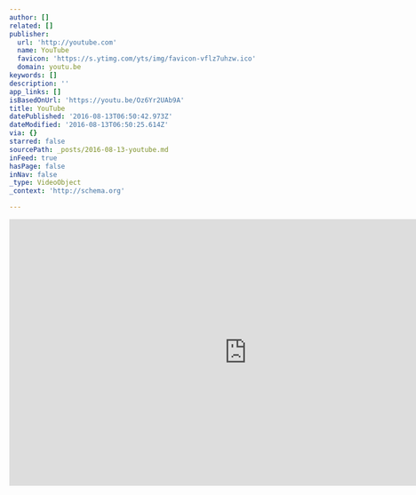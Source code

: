 ```yaml
---
author: []
related: []
publisher:
  url: 'http://youtube.com'
  name: YouTube
  favicon: 'https://s.ytimg.com/yts/img/favicon-vflz7uhzw.ico'
  domain: youtu.be
keywords: []
description: ''
app_links: []
isBasedOnUrl: 'https://youtu.be/Oz6Yr2UAb9A'
title: YouTube
datePublished: '2016-08-13T06:50:42.973Z'
dateModified: '2016-08-13T06:50:25.614Z'
via: {}
starred: false
sourcePath: _posts/2016-08-13-youtube.md
inFeed: true
hasPage: false
inNav: false
_type: VideoObject
_context: 'http://schema.org'

---
```

<iframe src="https://cdn.embedly.com/widgets/media.html?url=http%3A%2F%2Fwww.youtube.com%2Fwatch%3Fv%3DOz6Yr2UAb9A&amp;src=http%3A%2F%2Fwww.youtube.com%2Fembed%2FOz6Yr2UAb9A&amp;type=text%2Fhtml&amp;key=b7d04c9b404c499eba89ee7072e1c4f7&amp;schema=youtube" width="854" height="480" scrolling="no" frameborder="0" allowfullscreen="" style=""></iframe>